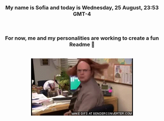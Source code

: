 


<div align="center">
<h3 >My name is Sofia and today is Wednesday, 25 August, 23:53 GMT-4</h3><br>
<h3 >For now, me and my personalities are working to create a fun Readme 👋
</h3><br>
<img src='img/dwight.gif' alt='working...'/>
</div>
